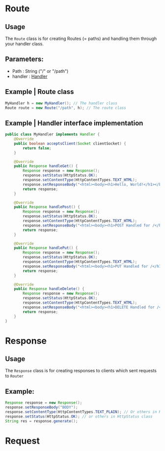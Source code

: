 # Route
## Usage
The `Route` class is for creating Routes (= paths) and handling them through your handler class.
## Parameters:
* Path : String ("/" or "/path")
* handler : [Handler](https://github.com/qu-cipher/QServer/blob/main/src/main/java/qu/cipherr/QServer/Interfaces/Handler.java)
## Example | Route class
```java
MyHandler h = new MyHandler(); // The handler class
Route route = new Route("/path", h); // The route class
```
## Example | Handler interface implementation
```java
public class MyHandler implements Handler {
    @Override
    public boolean acceptsClient(Socket clientSocket) {
        return false;
    }

    @Override
    public Response handleGet() {
        Response response = new Response();
        response.setStatus(HttpStatus.OK);
        response.setContentType(HttpContentTypes.TEXT_HTML);
        response.setResponseBody("<html><body><h1>Hello, World!</h1></body></html>");
        return response;
    }

    @Override
    public Response handlePost() {
        Response response = new Response();
        response.setStatus(HttpStatus.OK);
        response.setContentType(HttpContentTypes.TEXT_HTML);
        response.setResponseBody("<html><body><h1>POST Handled for /</h1></body></html>");
        return response;
    }

    @Override
    public Response handlePut() {
        Response response = new Response();
        response.setStatus(HttpStatus.OK);
        response.setContentType(HttpContentTypes.TEXT_HTML);
        response.setResponseBody("<html><body><h1>PUT Handled for /</h1></body></html>");
        return response;
    }

    @Override
    public Response handleDelete() {
        Response response = new Response();
        response.setStatus(HttpStatus.OK);
        response.setContentType(HttpContentTypes.TEXT_HTML);
        response.setResponseBody("<html><body><h1>DELETE Handled for /</h1></body></html>");
        return response;
    }
}
```

#

# Response
## Usage
The `Response` class is for creating responses to clients which sent requests to `Router`
## Example:
```java
Response response = new Response();
response.setResponseBody("BODY");
response.setContentType(HttpContentTypes.TEXT_PLAIN); // Or others in HttpContentTypes class
response.setStatus(HttpStatus.OK); // or others in HttpStatus class
String res = response.generate();
```


# Request
